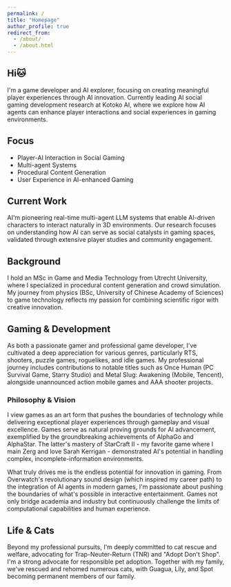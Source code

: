 ```yaml
---
permalink: /
title: "Homepage"
author_profile: true
redirect_from: 
  - /about/
  - /about.html
---
```


## Hi🐱

I'm a game developer and AI explorer, focusing on creating meaningful player experiences through AI innovation. Currently leading AI social gaming development research at Kotoko AI, where we explore how AI agents can enhance player interactions and social experiences in gaming environments.

## Focus
- Player-AI Interaction in Social Gaming
- Multi-agent Systems
- Procedural Content Generation
- User Experience in AI-enhanced Gaming

## Current Work
AI'm pioneering real-time multi-agent LLM systems that enable AI-driven characters to interact naturally in 3D environments. Our research focuses on understanding how AI can serve as social catalysts in gaming spaces, validated through extensive player studies and community engagement.

## Background
I hold an MSc in Game and Media Technology from Utrecht University, where I specialized in procedural content generation and crowd simulation. My journey from physics (BSc, University of Chinese Academy of Sciences) to game technology reflects my passion for combining scientific rigor with creative innovation.

## Gaming & Development
As both a passionate gamer and professional game developer, I've cultivated a deep appreciation for various genres, particularly RTS, shooters, puzzle games, roguelikes, and idle games. My professional journey includes contributions to notable titles such as Once Human (PC Survival Game, Starry Studio) and Metal Slug: Awakening (Mobile, Tencent), alongside unannounced action mobile games and AAA shooter projects.

### Philosophy & Vision
I view games as an art form that pushes the boundaries of technology while delivering exceptional player experiences through gameplay and visual excellence. Games serve as natural proving grounds for AI advancement, exemplified by the groundbreaking achievements of AlphaGo and AlphaStar. The latter's mastery of StarCraft II - my favorite game where I main Zerg and love Sarah Kerrigan - demonstrated AI's potential in handling complex, incomplete-information environments.

What truly drives me is the endless potential for innovation in gaming. From Overwatch's revolutionary sound design (which inspired my career path) to the integration of AI agents in modern games, I'm passionate about pushing the boundaries of what's possible in interactive entertainment. Games not only bridge academia and industry but continuously challenge the limits of computational capabilities and human experience.


## Life & Cats
Beyond my professional pursuits, I'm deeply committed to cat rescue and welfare, advocating for Trap-Neuter-Return (TNR) and "Adopt Don't Shop". I'm a strong advocate for responsible pet adoption. Together with my family, we've rescued and rehomed numerous cats, with Guagua, Lily, and Spot becoming permanent members of our family.
